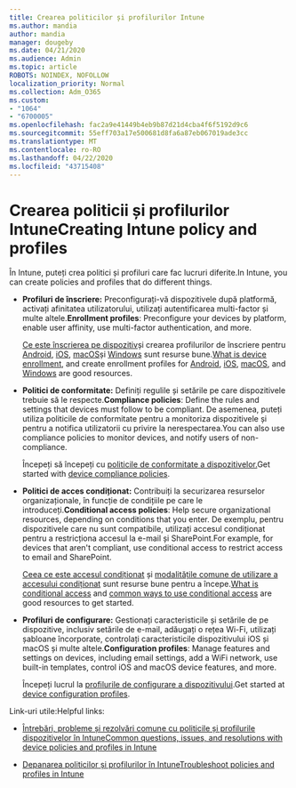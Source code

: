 ```yaml
---
title: Crearea politicilor și profilurilor Intune
ms.author: mandia
author: mandia
manager: dougeby
ms.date: 04/21/2020
ms.audience: Admin
ms.topic: article
ROBOTS: NOINDEX, NOFOLLOW
localization_priority: Normal
ms.collection: Adm_O365
ms.custom:
- "1064"
- "6700005"
ms.openlocfilehash: fac2a9e41449b4eb9b87d21d4cba4f6f5192d9c6
ms.sourcegitcommit: 55eff703a17e500681d8fa6a87eb067019ade3cc
ms.translationtype: MT
ms.contentlocale: ro-RO
ms.lasthandoff: 04/22/2020
ms.locfileid: "43715408"
---
```

# <a name="creating-intune-policy-and-profiles"></a><span data-ttu-id="99652-102">Crearea politicii și profilurilor Intune</span><span class="sxs-lookup"><span data-stu-id="99652-102">Creating Intune policy and profiles</span></span>

<span data-ttu-id="99652-103">În Intune, puteți crea politici și profiluri care fac lucruri diferite.</span><span class="sxs-lookup"><span data-stu-id="99652-103">In Intune, you can create policies and profiles that do different things.</span></span>

- <span data-ttu-id="99652-104">**Profiluri de înscriere:** Preconfigurați-vă dispozitivele după platformă, activați afinitatea utilizatorului, utilizați autentificarea multi-factor și multe altele.</span><span class="sxs-lookup"><span data-stu-id="99652-104">**Enrollment profiles**: Preconfigure your devices by platform, enable user affinity, use multi-factor authentication, and more.</span></span>

  <span data-ttu-id="99652-105">[Ce este înscrierea pe dispozitiv](https://docs.microsoft.com/intune/device-enrollment)și crearea profilurilor de înscriere pentru [Android](https://docs.microsoft.com/intune/android-enroll), [iOS](https://docs.microsoft.com/intune/ios-enroll), [macOS](https://docs.microsoft.com/intune/macos-enroll)și [Windows](https://docs.microsoft.com/intune/windows-enrollment-methods) sunt resurse bune.</span><span class="sxs-lookup"><span data-stu-id="99652-105">[What is device enrollment](https://docs.microsoft.com/intune/device-enrollment), and create enrollment profiles for [Android](https://docs.microsoft.com/intune/android-enroll), [iOS](https://docs.microsoft.com/intune/ios-enroll), [macOS](https://docs.microsoft.com/intune/macos-enroll), and [Windows](https://docs.microsoft.com/intune/windows-enrollment-methods) are good resources.</span></span>

- <span data-ttu-id="99652-106">**Politici de conformitate:** Definiți regulile și setările pe care dispozitivele trebuie să le respecte.</span><span class="sxs-lookup"><span data-stu-id="99652-106">**Compliance policies**: Define the rules and settings that devices must follow to be compliant.</span></span> <span data-ttu-id="99652-107">De asemenea, puteți utiliza politicile de conformitate pentru a monitoriza dispozitivele și pentru a notifica utilizatorii cu privire la nerespectarea.</span><span class="sxs-lookup"><span data-stu-id="99652-107">You can also use compliance policies to monitor devices, and notify users of non-compliance.</span></span>

  <span data-ttu-id="99652-108">Începeți să începeți cu [politicile de conformitate a dispozitivelor.](https://docs.microsoft.com/intune/device-compliance-get-started)</span><span class="sxs-lookup"><span data-stu-id="99652-108">Get started with [device compliance policies](https://docs.microsoft.com/intune/device-compliance-get-started).</span></span>
- <span data-ttu-id="99652-109">**Politici de acces condiționat:** Contribuiți la securizarea resurselor organizaționale, în funcție de condițiile pe care le introduceți.</span><span class="sxs-lookup"><span data-stu-id="99652-109">**Conditional access policies**: Help secure organizational resources, depending on conditions that you enter.</span></span> <span data-ttu-id="99652-110">De exemplu, pentru dispozitivele care nu sunt compatibile, utilizați accesul condiționat pentru a restricționa accesul la e-mail și SharePoint.</span><span class="sxs-lookup"><span data-stu-id="99652-110">For example, for devices that aren't compliant, use conditional access to restrict access to email and SharePoint.</span></span>

  <span data-ttu-id="99652-111">[Ceea ce este accesul condiționat](https://docs.microsoft.com/intune/conditional-access) și [modalitățile comune de utilizare a accesului condiționat](https://docs.microsoft.com/intune/conditional-access-intune-common-ways-use) sunt resurse bune pentru a începe.</span><span class="sxs-lookup"><span data-stu-id="99652-111">[What is conditional access](https://docs.microsoft.com/intune/conditional-access) and [common ways to use conditional access](https://docs.microsoft.com/intune/conditional-access-intune-common-ways-use) are good resources to get started.</span></span>

- <span data-ttu-id="99652-112">**Profiluri de configurare:** Gestionați caracteristicile și setările de pe dispozitive, inclusiv setările de e-mail, adăugați o rețea Wi-Fi, utilizați șabloane încorporate, controlați caracteristicile dispozitivului iOS și macOS și multe altele.</span><span class="sxs-lookup"><span data-stu-id="99652-112">**Configuration profiles**: Manage features and settings on devices, including email settings, add a WiFi network, use built-in templates, control iOS and macOS device features, and more.</span></span>

  <span data-ttu-id="99652-113">Începeți lucrul la [profilurile de configurare a dispozitivului](https://docs.microsoft.com/intune/device-profiles).</span><span class="sxs-lookup"><span data-stu-id="99652-113">Get started at [device configuration profiles](https://docs.microsoft.com/intune/device-profiles).</span></span>

<span data-ttu-id="99652-114">Link-uri utile:</span><span class="sxs-lookup"><span data-stu-id="99652-114">Helpful links:</span></span>

- [<span data-ttu-id="99652-115">Întrebări, probleme și rezolvări comune cu politicile și profilurile dispozitivelor în Intune</span><span class="sxs-lookup"><span data-stu-id="99652-115">Common questions, issues, and resolutions with device policies and profiles in Intune</span></span>](https://docs.microsoft.com/intune/device-profile-troubleshoot)

- [<span data-ttu-id="99652-116">Depanarea politicilor și profilurilor în Intune</span><span class="sxs-lookup"><span data-stu-id="99652-116">Troubleshoot policies and profiles in Intune</span></span>](https://docs.microsoft.com/intune/troubleshoot-policies-in-microsoft-intune)
